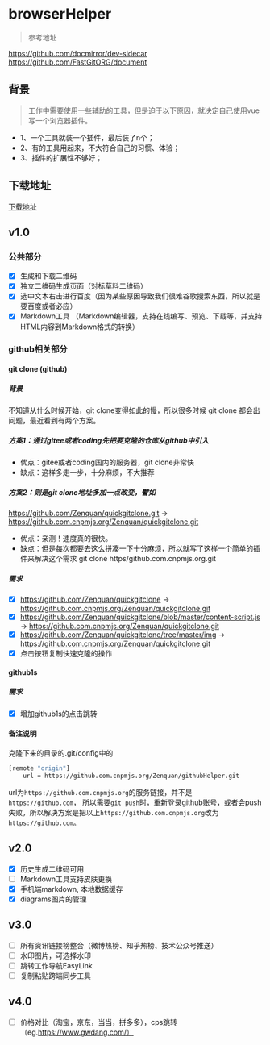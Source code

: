 # browserHelper

> 参考地址

https://github.com/docmirror/dev-sidecar
https://github.com/FastGitORG/document

## 背景
> 工作中需要使用一些辅助的工具，但是迫于以下原因，就决定自己使用vue写一个浏览器插件。
- 1、一个工具就装一个插件，最后装了n个；
- 2、有的工具用起来，不大符合自己的习惯、体验；
- 3、插件的扩展性不够好；

## 下载地址
[下载地址](https://github.com/Zenquan/browserHelper/releases)
## v1.0
### 公共部分
- [x] 生成和下载二维码
- [x] 独立二维码生成页面（对标草料二维码）
- [x] 选中文本右击进行百度（因为某些原因导致我们很难谷歌搜索东西，所以就是要百度或者必应）
- [x] Markdown工具 （Markdown编辑器，支持在线编写、预览、下载等，并支持HTML内容到Markdown格式的转换）
### github相关部分
#### git clone (github)
##### 背景

不知道从什么时候开始，git clone变得如此的慢，所以很多时候 git clone 都会出问题，最近看到有两个方案。

##### 方案1：通过gitee或者coding先把要克隆的仓库从github中引入

- 优点：gitee或者coding国内的服务器，git clone非常快
- 缺点：这样多走一步，十分麻烦，不大推荐

##### 方案2：则是git clone地址多加一点改变，譬如

https://github.com/Zenquan/quickgitclone.git -> https://github.com.cnpmjs.org/Zenquan/quickgitclone.git

- 优点：亲测！速度真的很快。
- 缺点：但是每次都要去这么拼凑一下十分麻烦，所以就写了这样一个简单的插件来解决这个需求
git clone https/github.com.cnpmjs.org.git
##### 需求
- [x] https://github.com/Zenquan/quickgitclone ->  https://github.com.cnpmjs.org/Zenquan/quickgitclone.git
- [x] https://github.com/Zenquan/quickgitclone/blob/master/content-script.js ->  https://github.com.cnpmjs.org/Zenquan/quickgitclone.git
- [x] https://github.com/Zenquan/quickgitclone/tree/master/img ->  https://github.com.cnpmjs.org/Zenquan/quickgitclone.git
- [x] 点击按钮复制快速克隆的操作
#### github1s
##### 需求
- [x] 增加github1s的点击跳转
#### 备注说明
克隆下来的目录的.git/config中的

```bash
[remote "origin"]
	url = https://github.com.cnpmjs.org/Zenquan/githubHelper.git
```
url为`https://github.com.cnpmjs.org`的服务链接，并不是`https://github.com`， 所以需要`git push`时，重新登录github账号，或者会push失败，所以解决方案是把以上`https://github.com.cnpmjs.org`改为`https://github.com`。
## v2.0
- [x] 历史生成二维码可用
- [ ] Markdown工具支持皮肤更换
- [x] 手机端markdown, 本地数据缓存
- [x] diagrams图片的管理

## v3.0
- [ ] 所有资讯链接榜整合（微博热榜、知乎热榜、技术公众号推送）
- [ ] 水印图片，可选择水印
- [ ] 跳转工作导航EasyLink
- [ ] 复制粘贴跨端同步工具

## v4.0
- [ ] 价格对比（淘宝，京东，当当，拼多多），cps跳转（eg.https://www.gwdang.com/）
